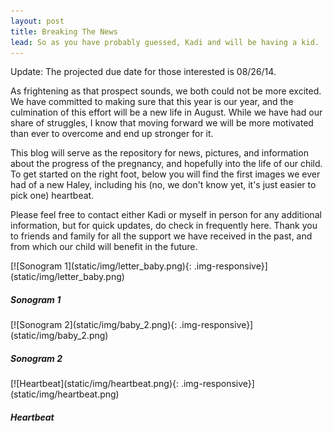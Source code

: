 ```yaml
---
layout: post
title: Breaking The News
lead: So as you have probably guessed, Kadi and will be having a kid.
---
```


<div class="well well-sm">
Update: The projected due date for those interested is 08/26/14.
</div>

As frightening as that prospect sounds, we both could not be more excited. We have committed to making sure that this year is our year, and the culmination of this effort will be a new life in August. While we have had our share of struggles, I know that moving forward we will be more motivated than ever to overcome and end up stronger for it.

This blog will serve as the repository for news, pictures, and information about the progress of the pregnancy, and hopefully into the life of our child. To get started on the right foot, below you will find the first images we ever had of a new Haley, including his (no, we don't know yet, it's just easier to pick one) heartbeat.

Please feel free to contact either Kadi or myself in person for any additional information, but for quick updates, do check in frequently here. Thank you to friends and family for all the support we have received in the past, and from which our child will benefit in the future.

<div class="row">

<div class="col-md-10 col-md-offset-1">
<div class="row">

<div class="col-md-3 thumbnail" markdown="1">
[![Sonogram 1](static/img/letter_baby.png){: .img-responsive}](static/img/letter_baby.png)

<div class="caption">
<h5>Sonogram 1</h5>
</div>
</div>

<div class="col-md-3 col-md-offset-1 thumbnail" markdown="1">
[![Sonogram 2](static/img/baby_2.png){: .img-responsive}](static/img/baby_2.png)

<div class="caption">
<h5>Sonogram 2</h5>
</div>
</div>

<div class="col-md-3 col-md-offset-1 thumbnail" markdown="1">
[![Heartbeat](static/img/heartbeat.png){: .img-responsive}](static/img/heartbeat.png)

<div class="caption">
<h5>Heartbeat</h5>
</div>
</div>

</div>
</div>

</div>
